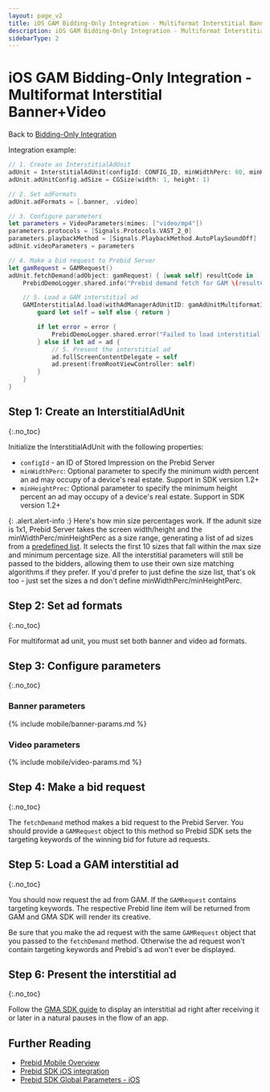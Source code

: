 ```yaml
---
layout: page_v2
title: iOS GAM Bidding-Only Integration - Multiformat Interstitial Banner+Video
description: iOS GAM Bidding-Only Integration - Multiformat Interstitial Banner+Video
sidebarType: 2
---
```


# iOS GAM Bidding-Only Integration - Multiformat Interstitial Banner+Video

Back to [Bidding-Only Integration](/prebid-mobile/pbm-api/ios/ios-sdk-integration-gam-original-api.html#adunit-specific-instructions)

Integration example:

``` swift
// 1. Create an InterstitialAdUnit
adUnit = InterstitialAdUnit(configId: CONFIG_ID, minWidthPerc: 60, minHeightPerc: 70)
adUnit.adUnitConfig.adSize = CGSize(width: 1, height: 1)

// 2. Set adFormats
adUnit.adFormats = [.banner, .video]

// 3. Configure parameters
let parameters = VideoParameters(mimes: ["video/mp4"])
parameters.protocols = [Signals.Protocols.VAST_2_0]
parameters.playbackMethod = [Signals.PlaybackMethod.AutoPlaySoundOff]
adUnit.videoParameters = parameters

// 4. Make a bid request to Prebid Server
let gamRequest = GAMRequest()
adUnit.fetchDemand(adObject: gamRequest) { [weak self] resultCode in
    PrebidDemoLogger.shared.info("Prebid demand fetch for GAM \(resultCode.name())")

    // 5. Load a GAM interstitial ad
    GAMInterstitialAd.load(withAdManagerAdUnitID: gamAdUnitMultiformatInterstitialOriginal, request: gamRequest) { ad, error in
        guard let self = self else { return }

        if let error = error {
            PrebidDemoLogger.shared.error("Failed to load interstitial ad with error: \(error.localizedDescription)")
        } else if let ad = ad {
            // 5. Present the interstitial ad
            ad.fullScreenContentDelegate = self
            ad.present(fromRootViewController: self)
        }
    }
}
```

## Step 1: Create an InterstitialAdUnit
{:.no_toc}

Initialize the InterstitialAdUnit with the following properties:

* `configId` - an ID of Stored Impression on the Prebid Server
* `minWidthPerc`: Optional parameter to specify the minimum width percent an ad may occupy of a device's real estate. Support in SDK version 1.2+
* `minHeightPrec`: Optional parameter to specify the minimum height percent an ad may occupy of a device's real estate. Support in SDK version 1.2+

{: .alert.alert-info :}
Here's how min size percentages work. If the adunit size is 1x1, Prebid Server takes the screen width/height and the minWidthPerc/minHeightPerc as a size range, generating a list of ad sizes from a [predefined list](https://github.com/prebid/prebid-server/blob/master/config/interstitial.go). It selects the first 10 sizes that fall within the max size and minimum percentage size. All the interstitial parameters will still be passed to the bidders, allowing them to use their own size matching algorithms if they prefer. If you'd prefer to just define the size list, that's ok too - just set the sizes a
nd don't define minWidthPerc/minHeightPerc.

## Step 2: Set ad formats
{:.no_toc}

For multiformat ad unit, you must set both banner and video ad formats.

## Step 3: Configure parameters
{:.no_toc}

### Banner parameters

{% include mobile/banner-params.md %}

### Video parameters

{% include mobile/video-params.md %}

## Step 4: Make a bid request
{:.no_toc}

The `fetchDemand` method makes a bid request to the Prebid Server. You should provide a `GAMRequest` object to this method so Prebid SDK sets the targeting keywords of the winning bid for future ad requests.

## Step 5: Load a GAM interstitial ad
{:.no_toc}

You should now request the ad from GAM. If the `GAMRequest` contains targeting keywords. The respective Prebid line item will be returned from GAM and GMA SDK will render its creative.

Be sure that you make the ad request with the same `GAMRequest` object that you passed to the `fetchDemand` method. Otherwise the ad request won't contain targeting keywords and Prebid's ad won't ever be displayed.

## Step 6: Present the interstitial ad
{:.no_toc}

Follow the [GMA SDK guide](https://developers.google.com/ad-manager/mobile-ads-sdk/ios/interstitial#display_the_ad) to display an interstitial ad right after receiving it or later in a natural pauses in the flow of an app.

## Further Reading

- [Prebid Mobile Overview](/prebid-mobile/prebid-mobile.html)
- [Prebid SDK iOS integration](/prebid-mobile/pbm-api/ios/code-integration-ios.html)
- [Prebid SDK Global Parameters - iOS](/prebid-mobile/pbm-api/ios/pbm-targeting-ios.html)
